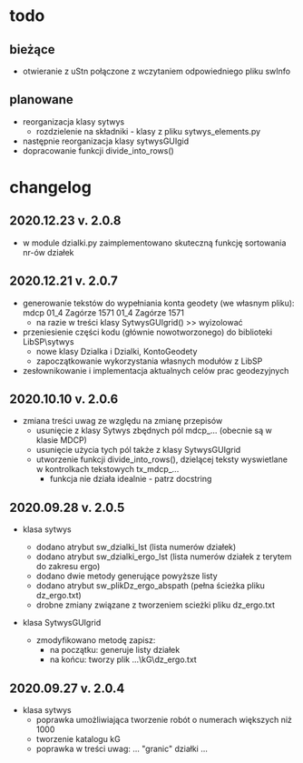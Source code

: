 todo
====

bieżące
-------
*   otwieranie z uStn połączone z wczytaniem odpowiedniego pliku
    swInfo
    
planowane 
---------
*   reorganizacja klasy sytwys
    -   rozdzielenie na składniki - klasy z pliku sytwys_elements.py    
*   następnie reorganizacja klasy sytwysGUIgid
*   dopracowanie funkcji divide_into_rows()


changelog
=========

2020.12.23 v. 2.0.8
-------------------
*   w module dzialki.py zaimplementowano skuteczną funkcję sortowania
    nr-ów działek

2020.12.21 v. 2.0.7
-------------------
*   generowanie tekstów do wypełniania konta geodety (we własnym pliku):
    mdcp 01_4 Zagórze 1571
    01_4 Zagórze 1571
    *   na razie w treści klasy SytwysGUIgrid() >> wyizolować
*   przeniesienie części kodu (głównie nowotworzonego) do biblioteki
    LibSP\sytwys
    *   nowe klasy Dzialka i Dzialki, KontoGeodety
    *   zapoczątkowanie wykorzystania własnych modułów z LibSP
*   zesłownikowanie i implementacja aktualnych celów prac geodezyjnych     

2020.10.10 v. 2.0.6
-------------------
*   zmiana treści uwag ze względu na zmianę przepisów
    *   usunięcie z klasy Sytwys zbędnych pól mdcp_... (obecnie są w klasie MDCP)
    *   usunięcie użycia tych pól także z klasy SytwysGUIgrid
    *   utworzenie funkcji divide_into_rows(), dzielącej teksty wyswietlane
        w kontrolkach tekstowych tx_mdcp_...
        *   funkcja nie działa idealnie - patrz docstring 
    

2020.09.28 v. 2.0.5
-------------------
*   klasa sytwys
    *   dodano atrybut sw_dzialki_lst 
        (lista numerów działek)
    *   dodano atrybut sw_dzialki_ergo_lst 
        (lista numerów działek z terytem do zakresu ergo)
    *   dodano dwie metody generujące powyższe listy
    *   dodano atrybut sw_plikDz_ergo_abspath
        (pełna ścieżka pliku dz_ergo.txt)
    *   drobne zmiany związane z tworzeniem scieżki pliku dz_ergo.txt
    
*   klasa SytwysGUIgrid
    *   zmodyfikowano metodę zapisz:
        - na początku: generuje listy działek
        - na końcu: tworzy plik ...\kG\dz_ergo.txt
        
2020.09.27 v. 2.0.4
-------------------
*   klasa sytwys
    *   poprawka umożliwiająca tworzenie robót o numerach większych
        niż 1000
    *   tworzenie katalogu kG
    *   poprawka w treści uwag: ... "granic" działki ...    
